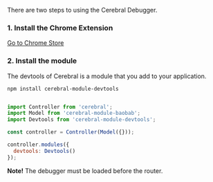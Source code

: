 There are two steps to using the Cerebral Debugger.

### 1. Install the Chrome Extension
[Go to Chrome Store](https://chrome.google.com/webstore/detail/cerebral-debugger/ddefoknoniaeoikpgneklcbjlipfedbb)

### 2. Install the module
The devtools of Cerebral is a module that you add to your application.

`npm install cerebral-module-devtools`

```javascript

import Controller from 'cerebral';
import Model from 'cerebral-module-baobab';
import Devtools from 'cerebral-module-devtools';

const controller = Controller(Model({}));

controller.modules({
  devtools: Devtools()
});
```

**Note!** The debugger must be loaded before the router. 
